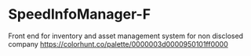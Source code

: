 # SpeedInfoManager-F

Front end for inventory and asset management system for non disclosed company
https://colorhunt.co/palette/0000003d0000950101ff0000
